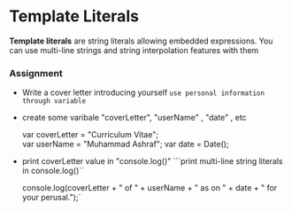 # Template Literals

**Template literals** are string literals allowing embedded expressions. You can use multi-line strings and string interpolation features with them


### Assignment
- Write a cover letter introducing yourself
```use personal information through variable```

- create some varibale "coverLetter", "userName" , "date" , etc

    var coverLetter = "Curriculum Vitae";        
    var userName = "Muhammad Ashraf";
    var date = Date();

- print coverLetter value in "console.log()" ```print multi-line string literals in console.log()``

    console.log(coverLetter + " of " + userName + " as on " + date + " for your perusal.");`
